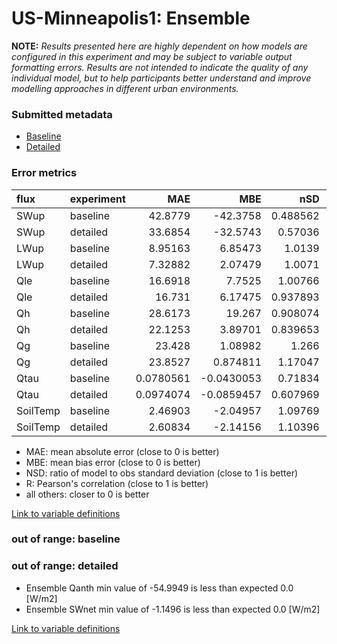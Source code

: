 # US-Minneapolis1: Ensemble

**NOTE:** *Results presented here are highly dependent on how models are configured in this experiment and may be subject to variable output formatting errors. Results are not intended to indicate the quality of any individual model, but to help participants better understand and improve modelling approaches in different urban environments.*

### Submitted metadata

- [Baseline](Ensemble_US-Minneapolis1_baseline_attrs.md)
- [Detailed](Ensemble_US-Minneapolis1_detailed_attrs.md)

### Error metrics

| flux     | experiment   |        MAE |         MBE |      nSD |        R |        5th |       95th |      RMSE |    cRMSE |       AMBE |      1-nSD |        1-R |   nSkewness |   nKurtosis |   Overlap |
|:---------|:-------------|-----------:|------------:|---------:|---------:|-----------:|-----------:|----------:|---------:|-----------:|-----------:|-----------:|------------:|------------:|----------:|
| SWup     | baseline     | 42.8779    | -42.3758    | 0.488562 | 0.872407 |  1.55483   | 164.992    | 73.6059   | 0.621485 | 42.3758    | 0.511439   | 0.127593   |   0.590715  |   1.0357    | 0.179425  |
| SWup     | detailed     | 33.6854    | -32.5743    | 0.57036  | 0.853429 |  1.1598    | 139.573    | 66.0309   | 0.593116 | 32.5743    | 0.429641   | 0.146571   |   0.623092  |   1.09017   | 0.112953  |
| LWup     | baseline     |  8.95163   |   6.85473   | 1.0139   | 0.991751 |  8.62592   |   9.143    | 11.6589   | 0.130077 |  6.85473   | 0.0139003  | 0.00824866 |   0.100617  |   0.362444  | 0.0727449 |
| LWup     | detailed     |  7.32882   |   2.07479   | 1.0071   | 0.991362 |  4.68069   |   2.23294  |  9.79947  | 0.132095 |  2.07479   | 0.00710004 | 0.00863796 |   0.151199  |   0.439216  | 0.0561388 |
| Qle      | baseline     | 16.6918    |   7.7525    | 1.00766  | 0.862775 |  5.59824   |  23.6289   | 30.2221   | 0.525938 |  7.7525    | 0.00765702 | 0.137225   |   0.173874  |   0.524025  | 0.183441  |
| Qle      | detailed     | 16.731     |   6.17475   | 0.937893 | 0.854712 |  5.43217   |  10.5722   | 29.8448   | 0.525725 |  6.17475   | 0.0621068  | 0.145288   |   0.204608  |   0.555393  | 0.206967  |
| Qh       | baseline     | 28.6173    |  19.267     | 0.908074 | 0.930223 | 30.0989    |   5.02548  | 36.4055   | 0.367663 | 19.267     | 0.0919272  | 0.0697774  |   0.0465897 |   0.0251321 | 0.307275  |
| Qh       | detailed     | 22.1253    |   3.89701   | 0.839653 | 0.930017 | 23.6422    |  20.6673   | 32.0344   | 0.378462 |  3.89701   | 0.160348   | 0.0699826  |   0.108575  |   0.165019  | 0.242556  |
| Qg       | baseline     | 23.428     |   1.08982   | 1.266    | 0.799103 | 12.5339    |  14.8621   | 34.0056   | 0.761203 |  1.08982   | 0.265994   | 0.200897   |   0.374623  |   0.811123  | 0.231808  |
| Qg       | detailed     | 23.8527    |   0.874811  | 1.17047  | 0.765756 |  9.27863   |   4.45963  | 33.9403   | 0.759879 |  0.874811  | 0.170466   | 0.234244   |   0.404366  |   0.840282  | 0.216271  |
| Qtau     | baseline     |  0.0780561 |  -0.0430053 | 0.71834  | 0.891457 |  0.0265693 |   0.163271 |  0.120394 | 0.48505  |  0.0430053 | 0.281661   | 0.108543   |   0.0416177 |   0.230199  | 0.193528  |
| Qtau     | detailed     |  0.0974074 |  -0.0859457 | 0.607969 | 0.905615 |  0.0104837 |   0.257701 |  0.1477   | 0.518126 |  0.0859457 | 0.392032   | 0.0943847  |   0.0610493 |   0.282741  | 0.213073  |
| SoilTemp | baseline     |  2.46903   |  -2.04957   | 1.09769  | 0.982196 |  4.84177   |   0.731883 |  3.10164  | 0.220522 |  2.04957   | 0.0976914  | 0.0178042  |   2.90168   |   0.0911524 | 0.180246  |
| SoilTemp | detailed     |  2.60834   |  -2.14156   | 1.10396  | 0.981264 |  4.84381   |   0.487357 |  3.22505  | 0.228422 |  2.14156   | 0.103967   | 0.0187361  |   2.19189   |   0.0891802 | 0.177458  |

 - MAE: mean absolute error (close to 0 is better)
 - MBE: mean bias error (close to 0 is better)
 - NSD: ratio of model to obs standard deviation (close to 1 is better)
 - R: Pearson's correlation (close to 1 is better)
 - all others: closer to 0 is better

[Link to variable definitions](../modelattrs/variable_definitions.md)

### out of range: baseline


### out of range: detailed

 - Ensemble Qanth min value of -54.9949 is less than expected 0.0 [W/m2]
 - Ensemble SWnet min value of -1.1496 is less than expected 0.0 [W/m2]


[Link to variable definitions](../modelattrs/variable_definitions.md)

